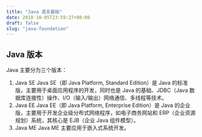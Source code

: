 ```yaml
---
title: "Java 语言基础"
date: 2018-10-05T23:59:27+08:00
draft: false
slug: "java-foundation"
---
```


## Java 版本

Java 主要分为三个版本：

1. Java SE
   Java SE（即 Java Platform, Standard Edition）是 Java 的标准版，主要用于桌面应用程序的开发，同时也是 Java 的基础、JDBC（Java 数据库连接性）操作、I/O（输入/输出）网络通信、多线程等技术。
2. Java EE
   Java EE（即 Java Platform, Enterprise Edition）是 Java 的企业版，主要用于开发企业级分布式网络程序，如电子商务网站和 ERP（企业资源规划）系统，其核心是 EJB（企业 Java 组件模型）。
3. Java ME
   Java ME 主要应用于嵌入式系统开发。